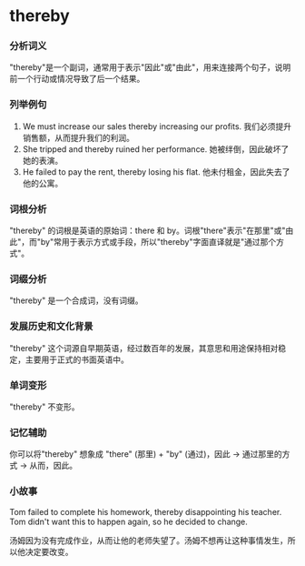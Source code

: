 # thereby

### 分析词义

  

"thereby"是一个副词，通常用于表示"因此"或"由此"，用来连接两个句子，说明前一个行动或情况导致了后一个结果。

  

### 列举例句

  

1.  We must increase our sales thereby increasing our profits. 我们必须提升销售额，从而提升我们的利润。
2.  She tripped and thereby ruined her performance. 她被绊倒，因此破坏了她的表演。
3.  He failed to pay the rent, thereby losing his flat. 他未付租金，因此失去了他的公寓。

  

### 词根分析

  

"thereby" 的词根是英语的原始词：there 和 by。词根"there"表示"在那里"或"由此"，而"by"常用于表示方式或手段，所以"thereby"字面直译就是"通过那个方式"。

  

### 词缀分析

  

"thereby" 是一个合成词，没有词缀。

  

### 发展历史和文化背景

  

"thereby" 这个词源自早期英语，经过数百年的发展，其意思和用途保持相对稳定，主要用于正式的书面英语中。

  

### 单词变形

  

"thereby" 不变形。

  

### 记忆辅助

  

你可以将"thereby" 想象成 "there" (那里) + "by" (通过)，因此 -> 通过那里的方式 -> 从而，因此。

  

### 小故事

  

Tom failed to complete his homework, thereby disappointing his teacher. Tom didn't want this to happen again, so he decided to change.

  

汤姆因为没有完成作业，从而让他的老师失望了。汤姆不想再让这种事情发生，所以他决定要改变。
